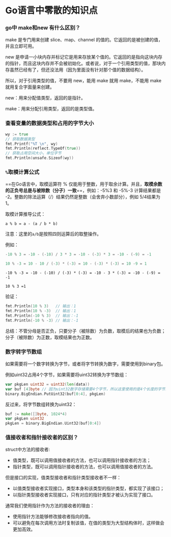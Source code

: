 # Go语言中零散的知识点

### go中 make和new 有什么区别？

make 是专门用来创建 slice、map、channel 的值的。它返回的是被创建的值，并且立即可用。

new 是申请一小块内存并标记它是用来存放某个值的。它返回的是指向这块内存的指针，而且这块内存并不会被初始化。或者说，对于一个引用类型的值，那块内存虽然已经有了，但还没法用（因为里面没有针对那个值的数据结构）。

所以，对于引用类型的值，不要用 new，能用 make 就用 make，不能用 make 就用复合字面量来创建。

new：用来分配值类型，返回的是指针。

make：用来分配引用类型，返回的是类型值。



### 查看变量的数据类型和占用的字节大小

```go
wy := true
// 获取数据类型
fmt.Printf("%T \n", wy)
fmt.Println(reflect.TypeOf(true))
// 获取占用空间大小，单位字节
fmt.Println(unsafe.Sizeof(wy))
```



### `%`取模计算公式

==在Go语言中，取模运算符 % 仅能用于整数，用于取余计算。并且，**取模余数的正负号总是与被除数（分子）一致**==，例如：-5%3 和 -5%-3 计算结果都是 -2。整数的除法运算（/）结果仍然是整数（会舍弃小数部分），例如 5/4结果为1。

取模计算推导公式：

```
a % b = a - (a / b * b)
```

注意：这里的`a/b`是按照四则运算后的取整操作。

例如：

```go
-10 % 3 = -10 - (-10) / 3 * 3 = -10 - (-3) * 3 = -10 - (-9) = -1
```

```go
10 % -3 = 10 - 10 / (-3) * (-3) = 10 - (-3) * (-3) = 10 -9 = 1
```

```
-10 % -3 = -10 - (-10) / (-3) * (-3) = -10 - 3 * (-3) = -10 - (-9) = -1
```

```
10 % 3 =1
```

验证：

```go
fmt.Println(10 % 3)   // 输出：1
fmt.Println(10 % -3)  // 输出：1
fmt.Println(-10 % 3)  // 输出：-1
fmt.Println(-10 % -3) // 输出：-1
```

总结：不管分母是否正负，只要分子（被除数）为负数，取模后的结果也为负数；分子（被除数）为正数，取模结果也为正数。



### 数字转字节数组

如果需要将一个数字转换为字节，或者将字节转换为数字，需要使用到binary包。

例如uint32占用4个字节，如果需要将uint32转换为字节数组：

```go
var pkgLen uint32 = uint32(len(data))
var buf [4]byte // 因为uint32数字存储需要4个字节，所以这里使用的是4个长度的字节数组
binary.BigEndian.PutUint32(buf[0:4], pkgLen)
```

反过来，将字节数组转换为uint32：

```go
buf := make([]byte, 1024*4)
var pkgLen uint32
pkgLen = binary.BigEndian.Uint32(buf[0:4])
```



### 值接收者和指针接收者的区别？

struct中方法的接收者:

- 值类型，既可以调用值接收者的方法，也可以调用指针接收者的方法；
- 指针类型，既可以调用指针接收者的方法，也可以调用值接收者的方法。



但是接口的实现，值类型接收者和指针类型接收者不一样：

- 以值类型接收者实现接口，类型本身和该类型的指针类型，都实现了该接口；
- 以指针类型接收者实现接口，只有对应的指针类型才被认为实现了接口。



通常我们使用指针作为方法的接收者的理由：

- 使用指针方法能够修改接收者指向的值。
- 可以避免在每次调用方法时复制该值，在值的类型为大型结构体时，这样做会更加高效。